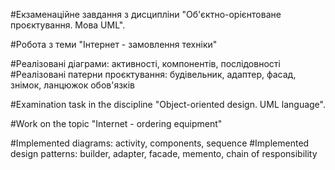 #Екзаменаційне завдання з дисципліни "Об'єктно-орієнтоване проєктування. Мова UML".

#Робота з теми "Інтернет - замовлення техніки"

#Реалізовані діаграми: активності, компонентів, послідовності
#Реалізовані патерни проєктування: будівельник, адаптер, фасад, знімок, ланцюжок обов'язків



#Examination task in the discipline "Object-oriented design. UML language".

#Work on the topic "Internet - ordering equipment"

#Implemented diagrams: activity, components, sequence
#Implemented design patterns: builder, adapter, facade, memento, chain of responsibility
